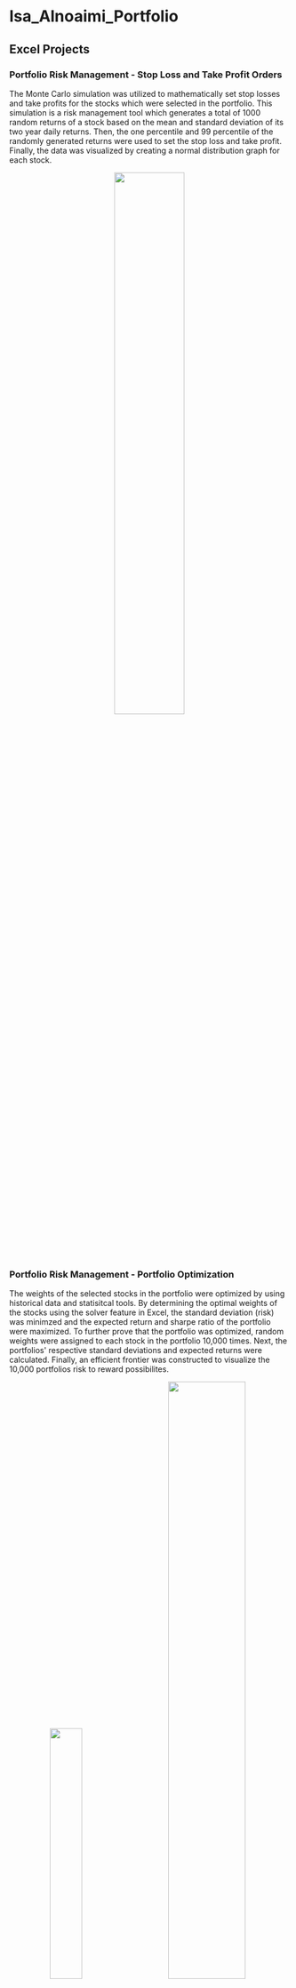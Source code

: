 # Isa_Alnoaimi_Portfolio
## Excel Projects
### Portfolio Risk Management - Stop Loss and Take Profit Orders
The Monte Carlo simulation was utilized to mathematically set stop losses and take profits for the stocks which were selected in the portfolio. This simulation is a risk management tool which generates a total of 1000 random returns of a stock based on the mean and standard deviation of its two year daily returns. Then, the one percentile and 99 percentile of the randomly generated returns were used to set the stop loss and take profit. Finally, the data was visualized by creating a normal distribution graph for each stock.

<div align="center">
	<img src="https://github.com/user-attachments/assets/04d47a50-8b3b-43c3-9528-0d64946966fb" width="50%">
</div>


### Portfolio Risk Management - Portfolio Optimization
The weights of the selected stocks in the portfolio were optimized by using historical data and statisitcal tools. By determining the optimal weights of the stocks using the solver feature in Excel, the standard deviation (risk) was minimzed and the expected return and sharpe ratio of the portfolio were maximized. To further prove that the portfolio was optimized, random weights were assigned to each stock in the portfolio 10,000 times. Next, the portfolios' respective standard deviations and expected returns were calculated. Finally, an efficient frontier was constructed to visualize the 10,000 portfolios risk to reward possibilites. 

<p align="center">
  <img src="https://github.com/user-attachments/assets/4cfa7ee8-1869-4a12-a20d-a0a3249947e9" width="34%">
&nbsp; &nbsp; &nbsp; &nbsp;
  <img src="https://github.com/user-attachments/assets/c1590f3d-7511-409e-ab21-88f960b3bf0b425" width="52.5%">
</p>

### Supply Chain - Order Quantity and Reorder Point Optimization
The optimal order quantity and reorder point of an inventory were identified by utilizing the Monte Carlo simulation and scenario analysis. A 28 day demand forecast was constructed by utilizing probabilistic assumptions based on the inputs set in the model to determine the total cost (holding cost + stockout cost + order cost) incurred by the respective order quantity and reorder point. To ensure the accuracy of the results that were obtained by the probabilistic assumptions, a Monte Carlo simulation was run 300 times to determine the average total cost of the model. Next, a scenario analysis was conducted to identify the total cost incurred by different order quantities and reorder points. Finally, the order quantity and reorder point that yielded the lowest total cost were deemed as optimal.
<div align="center">
	<img src="https://github.com/user-attachments/assets/b1ff7226-a98d-4b0e-a3bc-7c63983bd985" width="50%">
</div>

## Python Projects
### Quality Engineering - Quality Control Chart
A statisitical analysis was conducted on a SME construction company which faced an issue with their five-day concrete drying process. To identify the issue behind this process, a quality control chart was employed to provide a visual representation of the variation within the system by identifying the control limits of the data. It was concluded that when the weather was at its highest during the year, the concrete developed the greatest number of cracks. Furthermore, due to the human error caused by the system's lack of instruction to the laborers in the concrete drying process, the number of cracks on the concrete increased; hence, increasing the overall costs of the projects. 
<div align="center">
	<img src="https://github.com/user-attachments/assets/c5bcb2c8-96af-4f43-9a6f-162ce44c470c" width="80%">
</div>
